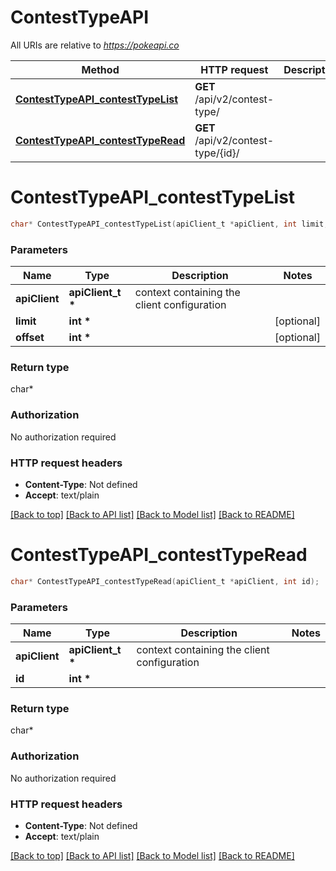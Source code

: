 # ContestTypeAPI

All URIs are relative to *https://pokeapi.co*

Method | HTTP request | Description
------------- | ------------- | -------------
[**ContestTypeAPI_contestTypeList**](ContestTypeAPI.md#ContestTypeAPI_contestTypeList) | **GET** /api/v2/contest-type/ | 
[**ContestTypeAPI_contestTypeRead**](ContestTypeAPI.md#ContestTypeAPI_contestTypeRead) | **GET** /api/v2/contest-type/{id}/ | 


# **ContestTypeAPI_contestTypeList**
```c
char* ContestTypeAPI_contestTypeList(apiClient_t *apiClient, int limit, int offset);
```

### Parameters
Name | Type | Description  | Notes
------------- | ------------- | ------------- | -------------
**apiClient** | **apiClient_t \*** | context containing the client configuration |
**limit** | **int \*** |  | [optional] 
**offset** | **int \*** |  | [optional] 

### Return type

char*



### Authorization

No authorization required

### HTTP request headers

 - **Content-Type**: Not defined
 - **Accept**: text/plain

[[Back to top]](#) [[Back to API list]](../README.md#documentation-for-api-endpoints) [[Back to Model list]](../README.md#documentation-for-models) [[Back to README]](../README.md)

# **ContestTypeAPI_contestTypeRead**
```c
char* ContestTypeAPI_contestTypeRead(apiClient_t *apiClient, int id);
```

### Parameters
Name | Type | Description  | Notes
------------- | ------------- | ------------- | -------------
**apiClient** | **apiClient_t \*** | context containing the client configuration |
**id** | **int \*** |  | 

### Return type

char*



### Authorization

No authorization required

### HTTP request headers

 - **Content-Type**: Not defined
 - **Accept**: text/plain

[[Back to top]](#) [[Back to API list]](../README.md#documentation-for-api-endpoints) [[Back to Model list]](../README.md#documentation-for-models) [[Back to README]](../README.md)

